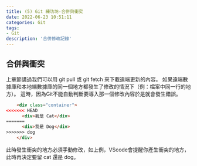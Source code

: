 ```yaml
---
title: (5) Git 練功坊-合併與衝突
date: 2022-06-23 10:51:11
categories: Git
tags: 
- Git
description: '合併修改記錄'
---
```


## 合併與衝突

上章節講過我們可以用 git pull 或 git fetch 來下載遠端更新的內容。
如果遠端數據庫和本地端數據庫的同一個地方都發生了修改的情況下（例：檔案中同一行的地方）。
這時，因為Git不能自動判斷要導入那一個修改內容於是就會發生錯誤。


``` html
    <div class="container">
<<<<<<< HEAD
      <div>我是 Cat</div>
=======
      <div>我是 Dog</div>
>>>>>>> dog
    </div>
```

此時發生衝突的地方必須手動修改，如上例，VScode會提醒你產生衝突的地方，此時再決定要留 cat 還是 dog。





